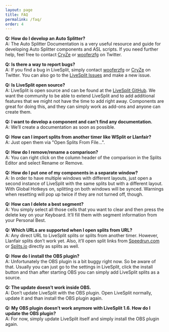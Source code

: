 ```yaml
---
layout: page
title: FAQ
permalink: /faq/
order: 4
---
```

**Q: How do I develop an Auto Splitter?**  
A: The Auto Splitter Documentation is a very useful resource and guide for developing Auto Splitter components and ASL scripts. If you need further help, feel free to contact [CryZe](https://twitter.com/CryZe107) or [wooferzfg](https://twitter.com/wooferzfg) on Twitter.

**Q: Is there a way to report bugs?**  
A: If you find a bug in LiveSplit, simply contact [wooferzfg](https://twitter.com/wooferzfg) or [CryZe](https://twitter.com/CryZe107) on Twitter. You can also go to the [LiveSplit Issues](https://github.com/LiveSplit/LiveSplit/issues) and make a new issue.

**Q: Is LiveSplit open source?**  
A: LiveSplit is open source and can be found at the [LiveSplit GitHub](https://github.com/LiveSplit/LiveSplit). We want the community to be able to extend LiveSplit and to add additional features that we might not have the time to add right away. Components are great for doing this, and they can simply work as add-ons and anyone can create them.

**Q: I want to develop a component and can’t find any documentation.**  
A: We’ll create a documentation as soon as possible.

**Q: How can I import splits from another timer like WSplit or Llanfair?**  
A: Just open them via "Open Splits From File…".

**Q: How do I remove/rename a comparison?**  
A: You can right click on the column header of the comparison in the Splits Editor and select Rename or Remove.

**Q: How do I put one of my components in a separate window?**  
A: In order to have multiple windows with different layouts, just open a second instance of LiveSplit with the same splits but with a different layout. With Global Hotkeys on, splitting on both windows will be synced. Warnings when resetting will pop up twice if they are not turned off, though.

**Q: How can I delete a best segment?**  
A: You simply select all those cells that you want to clear and then press the delete key on your Keyboard. It’ll fill them with segment information from your Personal Best.

**Q: Which URLs are supported when I open splits from URL?**  
A: Any direct URL to LiveSplit splits or splits from another timer. However, Llanfair splits don’t work yet. Also, it’ll open split links from [Speedrun.com](http://speedrun.com) or [Splits.io](http://splits.io) directly as splits as well.

**Q: How do I install the OBS plugin?**  
A: Unfortunately the OBS plugin is a bit buggy right now. So be aware of that. Usually you can just go to the settings in LiveSplit, click the install button and than after starting OBS you can simply add LiveSplit splits as a source.

**Q: The update doesn’t work inside OBS.**  
A: Don’t update LiveSplit with the OBS plugin. Open LiveSplit normally, update it and than install the OBS plugin again.

**Q: My OBS plugin doesn’t work anymore with LiveSplit 1.6. How do I update the OBS plugin?**  
A: For now, simply update LiveSplit itself and simply install the OBS plugin again.